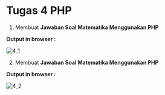 # Tugas 4 PHP

1. Membuat <b>Jawaban Soal Matematika Menggunakan PHP</b>

<b>Output in browser : </b>

![4_1](https://user-images.githubusercontent.com/92837751/195011243-bbe46891-712e-415f-92a6-b2064eec6c2a.jpg)

2. Membuat <b>Jawaban Soal Matematika Menggunakan PHP</b>

<b>Output in browser : </b>

![4_2](https://user-images.githubusercontent.com/92837751/195011246-fba3c690-dcf7-4dec-980a-2a6d20484b13.jpg)
